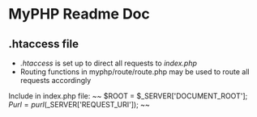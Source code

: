 # MyPHP Readme Doc

## .htaccess file

- *.htaccess* is set up to direct all requests to *index.php*
- Routing functions in myphp/route/route.php may be used to route all requests accordingly

Include in index.php file:
~~
$ROOT = $_SERVER['DOCUMENT_ROOT'];
$Purl = purl($_SERVER['REQUEST_URI']);
~~

